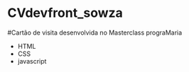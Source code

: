 # CVdevfront_sowza

#Cartão de visita desenvolvida no Masterclass prograMaria


- HTML
- CSS
- javascript
